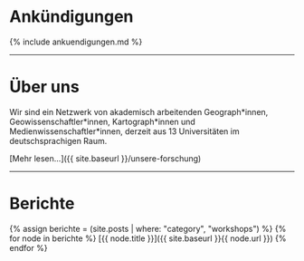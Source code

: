 # Ankündigungen

{% include ankuendigungen.md %}

---

# Über uns

Wir sind ein Netzwerk von akademisch arbeitenden Geograph\*innen, Geowissenschaftler\*innen, Kartograph\*innen und Medienwissenschaftler\*innen, derzeit aus 13 Universitäten im deutschsprachigen Raum.

[Mehr lesen...]({{ site.baseurl }}/unsere-forschung)

---

# Berichte

{% assign berichte = (site.posts | where: "category", "workshops") %}
  {% for node in berichte %}
[{{ node.title }}]({{ site.baseurl }}{{ node.url }})
  {% endfor %}

